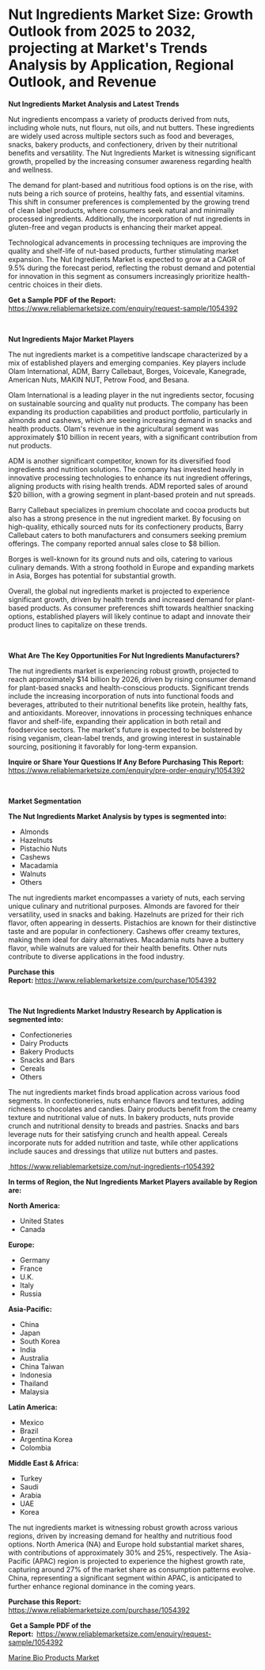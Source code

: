 <p><h1>Nut Ingredients Market Size: Growth Outlook from 2025 to 2032, projecting at Market's Trends Analysis by Application, Regional Outlook, and Revenue</h1></p><p><strong>Nut Ingredients Market Analysis and Latest Trends</strong></p>
<p><p>Nut ingredients encompass a variety of products derived from nuts, including whole nuts, nut flours, nut oils, and nut butters. These ingredients are widely used across multiple sectors such as food and beverages, snacks, bakery products, and confectionery, driven by their nutritional benefits and versatility. The Nut Ingredients Market is witnessing significant growth, propelled by the increasing consumer awareness regarding health and wellness. </p><p>The demand for plant-based and nutritious food options is on the rise, with nuts being a rich source of proteins, healthy fats, and essential vitamins. This shift in consumer preferences is complemented by the growing trend of clean label products, where consumers seek natural and minimally processed ingredients. Additionally, the incorporation of nut ingredients in gluten-free and vegan products is enhancing their market appeal.</p><p>Technological advancements in processing techniques are improving the quality and shelf-life of nut-based products, further stimulating market expansion. The Nut Ingredients Market is expected to grow at a CAGR of 9.5% during the forecast period, reflecting the robust demand and potential for innovation in this segment as consumers increasingly prioritize health-centric choices in their diets.</p></p>
<p><strong>Get a Sample PDF of the Report:&nbsp;</strong> <a href="https://www.reliablemarketsize.com/enquiry/request-sample/1054392?utm_campaign=3348&utm_medium=2&utm_source=Github&utm_content=ia&utm_term=07042025&utm_id=nut-ingredients">https://www.reliablemarketsize.com/enquiry/request-sample/1054392</a></p>
<p>&nbsp;</p>
<p><strong>Nut Ingredients Major Market Players</strong></p>
<p><p>The nut ingredients market is a competitive landscape characterized by a mix of established players and emerging companies. Key players include Olam International, ADM, Barry Callebaut, Borges, Voicevale, Kanegrade, American Nuts, MAKIN NUT, Petrow Food, and Besana.</p><p>Olam International is a leading player in the nut ingredients sector, focusing on sustainable sourcing and quality nut products. The company has been expanding its production capabilities and product portfolio, particularly in almonds and cashews, which are seeing increasing demand in snacks and health products. Olam's revenue in the agricultural segment was approximately $10 billion in recent years, with a significant contribution from nut products.</p><p>ADM is another significant competitor, known for its diversified food ingredients and nutrition solutions. The company has invested heavily in innovative processing technologies to enhance its nut ingredient offerings, aligning products with rising health trends. ADM reported sales of around $20 billion, with a growing segment in plant-based protein and nut spreads.</p><p>Barry Callebaut specializes in premium chocolate and cocoa products but also has a strong presence in the nut ingredient market. By focusing on high-quality, ethically sourced nuts for its confectionery products, Barry Callebaut caters to both manufacturers and consumers seeking premium offerings. The company reported annual sales close to $8 billion.</p><p>Borges is well-known for its ground nuts and oils, catering to various culinary demands. With a strong foothold in Europe and expanding markets in Asia, Borges has potential for substantial growth.</p><p>Overall, the global nut ingredients market is projected to experience significant growth, driven by health trends and increased demand for plant-based products. As consumer preferences shift towards healthier snacking options, established players will likely continue to adapt and innovate their product lines to capitalize on these trends.</p></p>
<p>&nbsp;</p>
<p><strong>What Are The Key Opportunities For Nut Ingredients Manufacturers?</strong></p>
<p><p>The nut ingredients market is experiencing robust growth, projected to reach approximately $14 billion by 2026, driven by rising consumer demand for plant-based snacks and health-conscious products. Significant trends include the increasing incorporation of nuts into functional foods and beverages, attributed to their nutritional benefits like protein, healthy fats, and antioxidants. Moreover, innovations in processing techniques enhance flavor and shelf-life, expanding their application in both retail and foodservice sectors. The market's future is expected to be bolstered by rising veganism, clean-label trends, and growing interest in sustainable sourcing, positioning it favorably for long-term expansion.</p></p>
<p><strong>Inquire or Share Your Questions If Any Before Purchasing This Report:</strong> <a href="https://www.reliablemarketsize.com/enquiry/pre-order-enquiry/1054392?utm_campaign=3348&utm_medium=2&utm_source=Github&utm_content=ia&utm_term=07042025&utm_id=nut-ingredients">https://www.reliablemarketsize.com/enquiry/pre-order-enquiry/1054392</a></p>
<p>&nbsp;</p>
<p><strong>Market Segmentation</strong></p>
<p><strong>The Nut Ingredients Market Analysis by types is segmented into:</strong></p>
<p><ul><li>Almonds</li><li>Hazelnuts</li><li>Pistachio Nuts</li><li>Cashews</li><li>Macadamia</li><li>Walnuts</li><li>Others</li></ul></p>
<p><p>The nut ingredients market encompasses a variety of nuts, each serving unique culinary and nutritional purposes. Almonds are favored for their versatility, used in snacks and baking. Hazelnuts are prized for their rich flavor, often appearing in desserts. Pistachios are known for their distinctive taste and are popular in confectionery. Cashews offer creamy textures, making them ideal for dairy alternatives. Macadamia nuts have a buttery flavor, while walnuts are valued for their health benefits. Other nuts contribute to diverse applications in the food industry.</p></p>
<p><strong>Purchase this Report:&nbsp;</strong><a href="https://www.reliablemarketsize.com/purchase/1054392?utm_campaign=3348&utm_medium=2&utm_source=Github&utm_content=ia&utm_term=07042025&utm_id=nut-ingredients">https://www.reliablemarketsize.com/purchase/1054392</a></p>
<p>&nbsp;</p>
<p><strong>The Nut Ingredients Market Industry Research by Application is segmented into:</strong></p>
<p><ul><li>Confectioneries</li><li>Dairy Products</li><li>Bakery Products</li><li>Snacks and Bars</li><li>Cereals</li><li>Others</li></ul></p>
<p><p>The nut ingredients market finds broad application across various food segments. In confectioneries, nuts enhance flavors and textures, adding richness to chocolates and candies. Dairy products benefit from the creamy texture and nutritional value of nuts. In bakery products, nuts provide crunch and nutritional density to breads and pastries. Snacks and bars leverage nuts for their satisfying crunch and health appeal. Cereals incorporate nuts for added nutrition and taste, while other applications include sauces and dressings that utilize nut butters and pastes.</p></p>
<p><a href="https://www.reliablemarketsize.com/nut-ingredients-r1054392?utm_campaign=3348&utm_medium=2&utm_source=Github&utm_content=ia&utm_term=07042025&utm_id=nut-ingredients">&nbsp;https://www.reliablemarketsize.com/nut-ingredients-r1054392</a></p>
<p><strong>In terms of Region, the Nut Ingredients Market Players available by Region are:</strong></p>
<p>
    <p> <strong> North America: </strong>
        <ul>
            <li>United States</li>
            <li>Canada</li>
        </ul>
        </p> 
    <p> <strong> Europe: </strong>
        <ul>
            <li>Germany</li>
            <li>France</li>
            <li>U.K.</li>
            <li>Italy</li>
            <li>Russia</li>
        </ul>
        </p> 
    <p> <strong> Asia-Pacific: </strong>
        <ul>
            <li>China</li>
            <li>Japan</li>
            <li>South Korea</li>
            <li>India</li>
            <li>Australia</li>
            <li>China Taiwan</li>
            <li>Indonesia</li>
            <li>Thailand</li>
            <li>Malaysia</li>
        </ul>
        </p> 
    <p> <strong> Latin America: </strong>
        <ul>
            <li>Mexico</li>
            <li>Brazil</li>
            <li>Argentina Korea</li>
            <li>Colombia</li>
        </ul>
        </p> 
    <p> <strong> Middle East & Africa: </strong>
        <ul>
            <li>Turkey</li>
            <li>Saudi</li>
            <li>Arabia</li>
            <li>UAE</li>
            <li>Korea</li>
        </ul>
    </p>
    </p>
<p><p>The nut ingredients market is witnessing robust growth across various regions, driven by increasing demand for healthy and nutritious food options. North America (NA) and Europe hold substantial market shares, with contributions of approximately 30% and 25%, respectively. The Asia-Pacific (APAC) region is projected to experience the highest growth rate, capturing around 27% of the market share as consumption patterns evolve. China, representing a significant segment within APAC, is anticipated to further enhance regional dominance in the coming years.</p></p>
<p><strong>Purchase this Report: </strong><a href="https://www.reliablemarketsize.com/purchase/1054392?utm_campaign=3348&utm_medium=2&utm_source=Github&utm_content=ia&utm_term=07042025&utm_id=nut-ingredients">https://www.reliablemarketsize.com/purchase/1054392</a></p>
<p>&nbsp;<strong>Get a Sample PDF of the Report:&nbsp;&nbsp;</strong><a href="https://www.reliablemarketsize.com/enquiry/request-sample/1054392?utm_campaign=3348&utm_medium=2&utm_source=Github&utm_content=ia&utm_term=07042025&utm_id=nut-ingredients">https://www.reliablemarketsize.com/enquiry/request-sample/1054392</a></p>
<p><strong></strong></p>
<p><p><a href="https://github.com/peggiputra7o/Market-Research-Report-List-1/blob/main/marine-bio-products-market.md?utm_campaign=3348&utm_medium=2&utm_source=Github&utm_content=ia&utm_term=07042025&utm_id=nut-ingredients">Marine Bio Products Market</a></p></p>